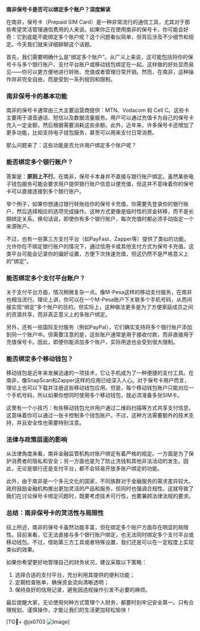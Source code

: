 **南非保号卡是否可以绑定多个账户？深度解读**

在南非，保号卡（Prepaid SIM Card）是一种非常流行的通信工具，尤其对于那些希望灵活管理通信费用的人来说。如果你正在使用南非的保号卡，你可能会好奇：它到底能不能绑定多个账户呢？这个问题看似简单，但背后涉及不少细节和规定。今天我们就来详细聊聊这个话题。

首先，我们需要明确什么是“绑定多个账户”。从广义上来说，这可能包括将你的保号卡与多个银行账户、支付平台账户或移动钱包绑定在一起。这样做的好处显而易见——你可以更方便地进行转账、充值或者管理日常开销。然而，在南非，这种操作并非完全自由，而是受到一系列规则和限制。

### **南非保号卡的基本功能**
南非的保号卡通常由三大主要运营商提供：MTN、Vodacom 和 Cell C。这些卡主要用于语音通话、短信以及数据流量服务。用户可以通过充值卡为自己的保号卡充入一定金额，然后根据需要消耗这些余额。此外，近年来，许多保号卡还增加了更多功能，比如支持电子钱包服务，甚至可以用来支付日常消费。

那么问题来了：这些功能是否允许用户绑定多个账户呢？

### **能否绑定多个银行账户？**
答案是：**原则上不行**。在南非，保号卡本身并不直接与银行账户绑定。虽然某些电子钱包服务可能会要求用户提供银行账户信息以便充值，但这并不意味着你的保号卡可以直接连接到多个银行账户。

举个例子，如果你想通过银行转账给你的保号卡充值，你需要先登录你的银行账户，然后选择相应的选项完成操作。这种方式更像是临时性的资金转移，而不是长期绑定关系。换句话说，即使你有多个银行账户，每次充值时都必须手动指定一个来源账户。

不过，也有一些第三方支付平台（如PayFast、Zapper等）提供了类似的功能，允许你在不绑定银行账户的情况下，通过信用卡或其他支付方式为保号卡充值。这类平台可能会记录你的偏好设置，方便下次快速充值，但这仍然不是严格意义上的“绑定”。

### **能否绑定多个支付平台账户？**
关于支付平台方面，情况稍微复杂一点。像M-Pesa这样的移动支付服务，在南非也相当流行。理论上讲，你可以在一个M-Pesa账户下关联多个手机号码，从而间接实现“绑定”多个账户的目的。但实际上，这种做法更多是为了方便家庭成员之间的资源共享，而非真正意义上的多账户绑定。

另外，还有一些国际支付服务（例如PayPal），它们确实支持将多个银行账户添加到同一个账户中。但需要注意的是，这些账户通常是用于接收付款，而非直接用于充值保号卡。因此，即便你能添加多个账户，实际用途也会受到很大限制。

### **能否绑定多个移动钱包？**
移动钱包是近年来发展迅速的一项技术，它让手机成为了一种便捷的支付工具。在南非，像SnapScan和Zapper这样的应用已经深入人心。对于保号卡用户而言，理论上也可以下载并注册这些移动钱包应用。但是，每个移动钱包账户只能对应一个手机号码，所以如果你想同时使用多个移动钱包，就必须准备多张SIM卡。

这里有一个小技巧：有些移动钱包允许用户通过二维码扫描等方式共享支付信息，这意味着你可以通过一张卡控制多个钱包账户。不过，这种方法需要额外的技术支持，并且安全性也需要特别注意。

### **法律与政策层面的影响**
从法律角度来看，南非金融监管机构对账户绑定有着严格的规定。一方面是为了保护消费者的隐私和安全；另一方面也是为了防止洗钱和其他非法活动的发生。因此，无论是银行还是支付平台，都不会轻易开放多账户绑定的功能。

此外，由于南非是一个多元文化的国家，不同族群对于金融服务的需求差异较大。政府鼓励金融机构推出更加灵活的产品和服务，但同时也强调合规性。这就导致了我们在讨论保号卡绑定问题时，既要考虑技术可行性，也要兼顾法律法规的要求。

### **总结：南非保号卡的灵活性与局限性**
综上所述，南非的保号卡虽然功能丰富，但在绑定多个账户方面存在明显的局限性。目前来看，它无法直接与多个银行账户绑定，也无法同时绑定多个支付平台或移动钱包。不过，借助第三方工具或者特殊设置，我们还是可以在一定程度上实现类似的效果。

如果你希望更好地管理自己的财务状况，建议采取以下策略：
1. 选择合适的支付平台，充分利用其提供的便利功能；
2. 定期检查账单，确保资金流向清晰透明；
3. 保持良好的信用记录，避免因违规操作引发不必要的麻烦。

最后提醒大家，无论使用何种方式管理个人财务，都要时刻牢记安全第一。只有合理规划、谨慎操作，才能让我们的生活更加轻松愉快！

[TG💪+ @jx0703 ![Image](https://github.com/user-attachments/assets/dbca1d08-cadb-493c-b0ec-ad6f7a83f270)]